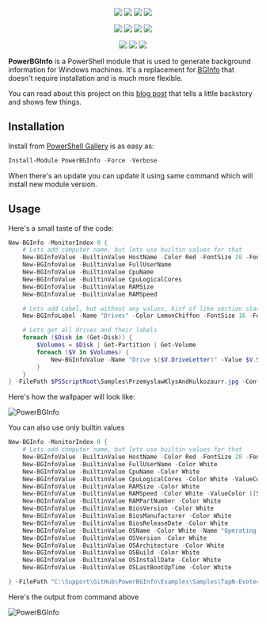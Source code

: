 ﻿<p align="center">
  <a href="https://dev.azure.com/evotecpl/PowerBGInfo/_build/results?buildId=latest"><img src="https://img.shields.io/azure-devops/build/evotecpl/39c74615-8f34-4af0-a835-68dc33f9214f/14?label=Azure%20Pipelines&style=flat-square"></a>
  <a href="https://www.powershellgallery.com/packages/PowerBGInfo"><img src="https://img.shields.io/powershellgallery/v/PowerBGInfo.svg?style=flat-square"></a>
  <a href="https://www.powershellgallery.com/packages/PowerBGInfo"><img src="https://img.shields.io/powershellgallery/vpre/PowerBGInfo.svg?label=powershell%20gallery%20preview&colorB=yellow&style=flat-square"></a>
  <a href="https://github.com/EvotecIT/PowerBGInfo"><img src="https://img.shields.io/github/license/EvotecIT/PowerBGInfo.svg?style=flat-square"></a>
</p>

<p align="center">
  <a href="https://www.powershellgallery.com/packages/PowerBGInfo"><img src="https://img.shields.io/powershellgallery/p/PowerBGInfo.svg?style=flat-square"></a>
  <a href="https://github.com/EvotecIT/PowerBGInfo"><img src="https://img.shields.io/github/languages/top/evotecit/PowerBGInfo.svg?style=flat-square"></a>
  <a href="https://github.com/EvotecIT/PowerBGInfo"><img src="https://img.shields.io/github/languages/code-size/evotecit/PowerBGInfo.svg?style=flat-square"></a>
  <a href="https://www.powershellgallery.com/packages/PowerBGInfo"><img src="https://img.shields.io/powershellgallery/dt/PowerBGInfo.svg?style=flat-square"></a>
</p>

<p align="center">
  <a href="https://twitter.com/PrzemyslawKlys"><img src="https://img.shields.io/twitter/follow/PrzemyslawKlys.svg?label=Twitter%20%40PrzemyslawKlys&style=flat-square&logo=twitter"></a>
  <a href="https://evotec.xyz/hub"><img src="https://img.shields.io/badge/Blog-evotec.xyz-2A6496.svg?style=flat-square"></a>
  <a href="https://www.linkedin.com/in/pklys"><img src="https://img.shields.io/badge/LinkedIn-pklys-0077B5.svg?logo=LinkedIn&style=flat-square"></a>
</p>

**PowerBGInfo** is a PowerShell module that is used to generate background information for Windows machines.
It's a replacement for [BGInfo](https://technet.microsoft.com/en-us/sysinternals/bginfo.aspx) that doesn't require installation and is much more flexible.

You can read about this project on this [blog post](https://evotec.xyz/powerbginfo-powershell-alternative-to-sysinternals-bginfo/) that tells a little backstory and shows few things.

## Installation

Install from [PowerShell Gallery](https://www.powershellgallery.com/packages/PowerBGInfo) is as easy as:

```powershell
Install-Module PowerBGInfo -Force -Verbose
```

When there's an update you can update it using same command which will install new module version.

## Usage

Here's a small taste of the code:

```powershell
New-BGInfo -MonitorIndex 0 {
    # Lets add computer name, but lets use builtin values for that
    New-BGInfoValue -BuiltinValue HostName -Color Red -FontSize 20 -FontFamilyName 'Calibri'
    New-BGInfoValue -BuiltinValue FullUserName
    New-BGInfoValue -BuiltinValue CpuName
    New-BGInfoValue -BuiltinValue CpuLogicalCores
    New-BGInfoValue -BuiltinValue RAMSize
    New-BGInfoValue -BuiltinValue RAMSpeed

    # Lets add Label, but without any values, kinf of like section starting
    New-BGInfoLabel -Name "Drives" -Color LemonChiffon -FontSize 16 -FontFamilyName 'Calibri'

    # Lets get all drives and their labels
    foreach ($Disk in (Get-Disk)) {
        $Volumes = $Disk | Get-Partition | Get-Volume
        foreach ($V in $Volumes) {
            New-BGInfoValue -Name "Drive $($V.DriveLetter)" -Value $V.SizeRemaining
        }
    }
} -FilePath $PSScriptRoot\Samples\PrzemyslawKlysAndKulkozaurr.jpg -ConfigurationDirectory $PSScriptRoot\Output -PositionX 100 -PositionY 100 -WallpaperFit Center
```

Here's how the wallpaper will look like:

![PowerBGInfo](https://raw.githubusercontent.com/EvotecIT/PowerBGInfo/master/Examples/Output/PrzemyslawKlysAndKulkozaurr.jpg)

You can also use only builtin values

```powershell
New-BGInfo -MonitorIndex 0 {
    # Lets add computer name, but lets use builtin values for that
    New-BGInfoValue -BuiltinValue HostName -Color Red -FontSize 20 -FontFamilyName 'Calibri'
    New-BGInfoValue -BuiltinValue FullUserName -Color White
    New-BGInfoValue -BuiltinValue CpuName -Color White
    New-BGInfoValue -BuiltinValue CpuLogicalCores -Color White -ValueColor Red
    New-BGInfoValue -BuiltinValue RAMSize -Color White
    New-BGInfoValue -BuiltinValue RAMSpeed -Color White -ValueColor ([SixLabors.ImageSharp.Color]::Aquamarine)
    New-BGInfoValue -BuiltinValue RAMPartNumber -Color White
    New-BGInfoValue -BuiltinValue BiosVersion -Color White
    New-BGInfoValue -BuiltinValue BiosManufacturer -Color White
    New-BGInfoValue -BuiltinValue BiosReleaseDate -Color White
    New-BGInfoValue -BuiltinValue OSName -Color White -Name "Operating System"
    New-BGInfoValue -BuiltinValue OSVersion -Color White
    New-BGInfoValue -BuiltinValue OSArchitecture -Color White
    New-BGInfoValue -BuiltinValue OSBuild -Color White
    New-BGInfoValue -BuiltinValue OSInstallDate -Color White
    New-BGInfoValue -BuiltinValue OSLastBootUpTime -Color White

} -FilePath "C:\Support\GitHub\PowerBGInfo\Examples\Samples\TapN-Evotec-1600x900.jpg" -ConfigurationDirectory $PSScriptRoot\Output -PositionX 75 -PositionY 75 -WallpaperFit Fit
```

Here's the output from command above

![PowerBGInfo](https://raw.githubusercontent.com/EvotecIT/PowerBGInfo/master/Examples/Output/TapN-Evotec-1600x900.jpg)